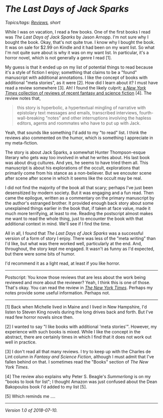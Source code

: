 _The Last Days of Jack Sparks_
==============================

*Topics/tags: [Reviews](index-reviews), short*

While I was on vacation, I read a few books.  One of the first books
I read was _The Last Days of Jack Sparks_ by Jason Arnopp.  I'm not
sure why I bought the book.  Okay, that's not quite true.  I know why
I bought the book.  It was on sale for $2.99 on Kindle and it had been
on my want list.  So what I'm not quite sure about is why it was on my
want list.  In particular, it's a horror novel, which is not generally
a genre I read [1].

My guess is that it ended up on my list of potential things to read
because it's a style of fiction I enjoy; something that claims to be a
"found" manuscript with additional annotations.  I like the concept
of books with additional "meta stories", as it were [2].  How did I
learn about it?  I must have read a review somewhere [3].  Ah!  I found
the likely culprit; [a _New York Times_ collection of reviews of recent 
fantasy and science fiction](https://www.nytimes.com/2016/10/09/books/review/the-latest-in-science-fiction-and-fantasy.html) [4].  The review notes that,

> this story is hyperbolic, a hypertextual mingling of narrative
with epistolary text messages and emails, transcribed interviews,
fourth-wall-breaking "notes" and other interruptions involving the
hapless editors, agents and roommates who have to put up with Jack.

Yeah, that sounds like something I'd add to my "to read" list.  I think
the reviews also commented on the humor, which is something I appreciate
in my meta-fiction.

The story is about Jack Sparks, a somewhat Hunter Thompson-esque
literary who gets way too involved in what he writes about.  His last
book was about drug cultures.  And yes, he seems to have tried them all.
This manuscript is about his explorations of the occult, explorations
that primarily come from his stance as a non-believer.  But we encouter
scene after scene after scene in which it seems like the occult may
be real.

I did not find the majority of the book all that scary; perhaps I've just
been desensitized by modern society.  But it was engaging and a fun read.
Then came the epilogue, written as a commentary on the primary manuscript
by the author's estranged brother.  It provided enough back story about
some unexplained things earlier in the book that, if taken at face value,
made it much more terrifying, at least to me.  Reading the postscript
almost makes me want to read the whole thing, just to encounter the book
with that additional context in mind.  We'll see if I find the time.

All in all, I found that _The Last Days of Jack Sparks_ was a successful
version of a form of story I enjoy.  There was less of the "meta writing"
than I'd like, but what was there worked well, particularly at the end.
And, throughout, the story kept me engaged.  It wasn't as funny as I'd
expected, but there were some bits of humor.

I'd recommend it as a light read, at least if you like horror.

---

Postscript: You know those reviews that are less about the work
being reviewed and more about the reviewer?  Yeah, I think this
is one of those.  That's okay.  You can read the review in [_The New York
Times_](https://www.nytimes.com/2016/10/09/books/review/the-latest-in-science-fiction-and-fantasy.html).  Perhaps my notes provide some useful information.
Perhaps not.

---

[1] Back when Michelle lived in Maine and I lived in New Hampshire,
I'd listen to Steven King novels during the long drives back and forth.
But I've read few horror novels since then.

[2] I wanted to say "I like books with additional 'meta stories'".
However, my experience with such books is mixed.  While I like the
concept in the abstract, there are certainly times in which I find
that it does not work out well in practice.

[3] I don't read all that many reviews.  I try to keep up with the
Charles de Lint column in _Fantasy and Science Fiction_, although I
must admit that I've fallen behind on that.  I sometimes read the "Books"
section of _The New York Times_.

[4] The review also explains why Peter S. Beagle's _Summerlong_ is on
my "books to look for list"; I thought Amazon was just confused about
the Dean Bakopoulos book I'd added to my list [5].

[5] Which reminds me ....

---

*Version 1.0 of 2018-07-10.*
